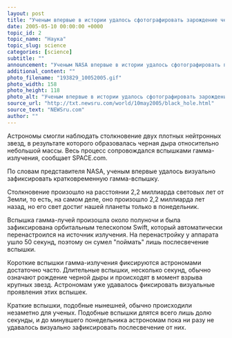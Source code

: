 ```yaml
---
layout: post
title: "Ученым впервые в истории удалось сфотографировать зарождение черной дыры"
date: 2005-05-10 00:00:00 +0000
topic_id: 2
topic_name: "Наука"
topic_slug: science
categories: [science]
subtitle: ""
announcement: "Ученым NASA впервые в истории удалось сфотографировать произошедшее в космосе значительное событие - рождение черной дыры."
additional_content: ""
photo_filename: "193829_10052005.gif"
photo_width: 158
photo_height: 118
photo_alt: "Ученым впервые в истории удалось сфотографировать зарождение черной дыры"
source_url: "http://txt.newsru.com/world/10may2005/black_hole.html"
source_text: "NEWSru.com"
author: ""
---
```

Астрономы смогли наблюдать столкновение двух плотных нейтронных звезд, в результате которого образовалась черная дыра относительно небольшой массы. Весь процесс сопровождался вспышками гамма-излучения, сообщает SPACE.com.

По словам представителя NASA, ученым впервые удалось визуально зафиксировать кратковременную гамма-вспышку.

Столкновение произошло на расстоянии 2,2 миллиарда световых лет от Земли, то есть, на самом деле, оно произошло 2,2 миллиарда лет назад, но его свет достиг нашей планеты только в понедельник.

Вспышка гамма-лучей произошла около полуночи и была зафиксирована орбитальным телескопом Swift, который автоматически перенастроился на источник излучения. На перенастройку у аппарата ушло 50 секунд, поэтому он сумел "поймать" лишь послесвечение вспышки.

Короткие вспышки гамма-излучения фиксируются астрономами достаточно часто. Длительные вспышки, несколько секунд, обычно означают рождение черной дыры и происходят в момент взрыва крупных звезд. Астрономам уже удавалось фиксировать визуальные проявления этих вспышек.

Краткие вспышки, подобные нынешней, обычно происходили незаметно для ученых. Подобные вспышки длятся всего лишь долю секунды, и до минувшего понедельника астрономам пока ни разу не удавалось визуально зафиксировать послесвечение от них.
